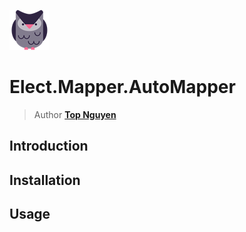 ﻿![Logo](../../../Logo.png)
# Elect.Mapper.AutoMapper
> Author [**Top Nguyen**](http://topnguyen.net)

## Introduction

## Installation

## Usage
